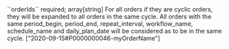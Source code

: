<tr>
	
<td>``orderIds``</td>
	
<td>required; array[string]</td>
	
<td>For all orders if they are cyclic orders, they will be expanded to all orders in the same cycle. All orders 
with the same period_begin, period_end, repeat_interval, workflow_name, schedule_name and daily_plan_date will be considered as to be in the same cycle. </td>
	
<td>["2020-09-15#P0000000046-myOrderName"]</td>
	
<td></td>
	
</tr>
